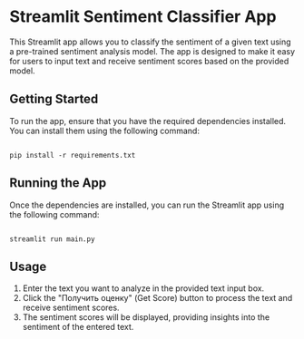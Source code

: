 # Streamlit Sentiment Classifier App

This Streamlit app allows you to classify the sentiment of a given text using a pre-trained sentiment analysis model. 
The app is designed to make it easy for users to input text and receive sentiment scores based on the provided model.

## Getting Started

To run the app, ensure that you have the required dependencies installed. You can install them using the following command:

```

pip install -r requirements.txt

```

## Running the App

Once the dependencies are installed, you can run the Streamlit app using the following command:

```

streamlit run main.py

```

## Usage

1. Enter the text you want to analyze in the provided text input box.
2. Click the "Получить оценку" (Get Score) button to process the text and receive sentiment scores.
3. The sentiment scores will be displayed, providing insights into the sentiment of the entered text.

